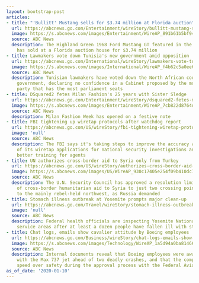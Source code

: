 ```yaml
---
layout: bootstrap-post
articles:
- title: "'Bullitt' Mustang sells for $3.74 million at Florida auction"
  url: https://abcnews.go.com/Entertainment/wireStory/bullitt-mustang-sells-374-million-florida-auction-68206873
  image: https://s.abcnews.com/images/Entertainment/WireAP_891b61b5bf94442f946ad30e5c922fdf_16x9_992.jpg
  source: ABC News
  description: The Highland Green 1968 Ford Mustang GT featured in the film “Bullitt"
    has sold at a Florida auction house for $3.74 million
- title: Lawmakers vote down Tunisia's new government amid opposition
  url: https://abcnews.go.com/International/wireStory/lawmakers-vote-tunisias-government-amid-opposition-68206773
  image: https://s.abcnews.com/images/International/WireAP_f4b62c5a0ee646f381c9a738cdddd752_16x9_992.jpg
  source: ABC News
  description: Tunisian lawmakers have voted down the North African country's new
    government, declaring no confidence in a Cabinet proposed by the moderate Islamist
    party that has the most parliament seats
- title: DSquared2 fetes Milan Fashion's 25 years with Sister Sledge
  url: https://abcnews.go.com/Entertainment/wireStory/dsquared2-fetes-milan-fashions-25-years-sister-sledge-68206388
  image: https://s.abcnews.com/images/Entertainment/WireAP_7cb822d8764d412787306a6ae934ac3c_16x9_992.jpg
  source: ABC News
  description: Milan Fashion Week has opened on a festive note
- title: FBI tightening up wiretap protocols after watchdog report
  url: https://abcnews.go.com/US/wireStory/fbi-tightening-wiretap-protocols-watchdog-report-68206288
  image: 'null'
  source: ABC News
  description: The FBI says it's taking steps to improve the accuracy and completeness
    of its wiretap applications for national security investigations and to provide
    better training for agents
- title: UN authorizes cross-border aid to Syria only from Turkey
  url: https://abcnews.go.com/US/wireStory/authorizes-cross-border-aid-syria-turkey-68206219
  image: https://s.abcnews.com/images/US/WireAP_930c17405e254f09b410dc7e4b240249_16x9_992.jpg
  source: ABC News
  description: The U.N. Security Council has approved a resolution limiting the delivery
    of cross-border humanitarian aid to Syria to just two crossing points from Turkey
    to the mainly rebel-held northwest, as Russia demanded
- title: Stomach illness outbreak at Yosemite prompts major clean-up
  url: https://abcnews.go.com/Travel/wireStory/stomach-illness-outbreak-yosemite-prompts-major-clean-68206218
  image: 'null'
  source: ABC News
  description: Federal health officials are inspecting Yosemite National Park's food
    service areas after at least a dozen people have fallen ill with stomach issues
- title: Chat logs, emails show cavalier attitude by Boeing employees
  url: https://abcnews.go.com/Business/wireStory/chat-logs-emails-show-cavalier-attitude-boeing-employees-68206217
  image: https://s.abcnews.com/images/Technology/WireAP_1a5d94a0ba8146678dc707a7578d2ffa_16x9_992.jpg
  source: ABC News
  description: Internal documents reveal that Boeing employees were aware of problems
    with the Max 737 jet ahead of two deadly crashes, and that the company emphasized
    speed over safety during the approval process with the Federal Aviation Administration
as_of_date: '2020-01-10'
---
```



